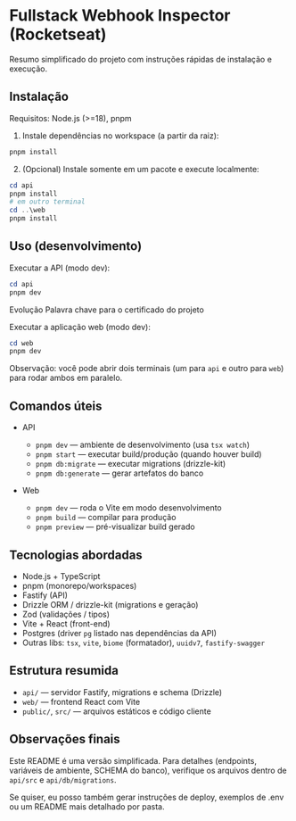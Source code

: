 # Fullstack Webhook Inspector (Rocketseat)

Resumo simplificado do projeto com instruções rápidas de instalação e execução.

## Instalação

Requisitos: Node.js (>=18), pnpm

1. Instale dependências no workspace (a partir da raiz):

```powershell
pnpm install
```

2. (Opcional) Instale somente em um pacote e execute localmente:

```powershell
cd api
pnpm install
# em outro terminal
cd ..\web
pnpm install
```

## Uso (desenvolvimento)

Executar a API (modo dev):

```powershell
cd api
pnpm dev
```
Evolução Palavra chave para o certificado do projeto

Executar a aplicação web (modo dev):

```powershell
cd web
pnpm dev
```

Observação: você pode abrir dois terminais (um para `api` e outro para `web`) para rodar ambos em paralelo.

## Comandos úteis

- API
	- `pnpm dev` — ambiente de desenvolvimento (usa `tsx watch`)
	- `pnpm start` — executar build/produção (quando houver build)
	- `pnpm db:migrate` — executar migrations (drizzle-kit)
	- `pnpm db:generate` — gerar artefatos do banco

- Web
	- `pnpm dev` — roda o Vite em modo desenvolvimento
	- `pnpm build` — compilar para produção
	- `pnpm preview` — pré-visualizar build gerado

## Tecnologias abordadas

- Node.js + TypeScript
- pnpm (monorepo/workspaces)
- Fastify (API)
- Drizzle ORM / drizzle-kit (migrations e geração)
- Zod (validações / tipos)
- Vite + React (front-end)
- Postgres (driver `pg` listado nas dependências da API)
- Outras libs: `tsx`, `vite`, `biome` (formatador), `uuidv7`, `fastify-swagger`

## Estrutura resumida

- `api/` — servidor Fastify, migrations e schema (Drizzle)
- `web/` — frontend React com Vite
- `public/`, `src/` — arquivos estáticos e código cliente

## Observações finais

Este README é uma versão simplificada. Para detalhes (endpoints, variáveis de ambiente, SCHEMA do banco), verifique os arquivos dentro de `api/src` e `api/db/migrations`.

Se quiser, eu posso também gerar instruções de deploy, exemplos de .env ou um README mais detalhado por pasta.

